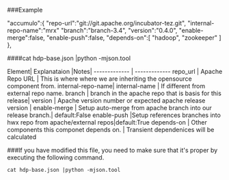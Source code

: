 ###Example


  "accumulo":{
      "repo-url":"git://git.apache.org/incubator-tez.git",
      "internal-repo-name":"mrx"
      "branch":"branch-3.4",
      "version":"0.4.0",
      "enable-merge":false,
      "enable-push":false,
      "depends-on":[ "hadoop", "zookeeper" ]
    },  


####cat hdp-base.json |python -mjson.tool


Element| Explanataion |Notes|
------------- | -------------
repo_url | Apache Repo URL | This is where where we are inheriting the opensource component from.
internal-repo-name| internal-name | If different from external repo name.
branch   | branch in the apache repo  that is basis for this release|
version  | Apache version number or expected apache release version |
enable-merge | Setup auto-merge from apache branch into our release branch.| default:False
enable-push |Setup references branches into hwx repo from apache/external repos|default:True
depends-on | Other components this componet depends on. | Transient dependenices will be calculated


###If you have modified this file, you need to make sure that it's proper by executing the following command.

```
cat hdp-base.json |python -mjson.tool
```
